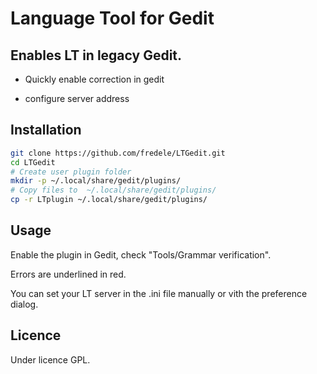 # Language Tool for Gedit



## Enables LT in legacy Gedit.

* Quickly enable correction in gedit

* configure server address



## Installation

```bash
git clone https://github.com/fredele/LTGedit.git
cd LTGedit
# Create user plugin folder
mkdir -p ~/.local/share/gedit/plugins/
# Copy files to  ~/.local/share/gedit/plugins/
cp -r LTplugin ~/.local/share/gedit/plugins/
```

## Usage

Enable the plugin in Gedit, check "Tools/Grammar verification".

Errors are underlined in red.



You can set your LT server in the .ini file manually or vith the preference dialog.

 

## Licence

Under licence  GPL.
